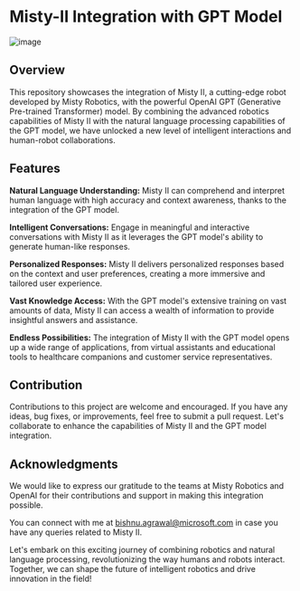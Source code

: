 # Misty-II Integration with GPT Model
![image](https://github.com/bishnu365/ChatGPTwithMistyII/assets/22868052/d2dce6ad-6e88-4787-b09e-3ffd074810ac)

## **Overview**
This repository showcases the integration of Misty II, a cutting-edge robot developed by Misty Robotics, with the powerful OpenAI GPT (Generative Pre-trained Transformer) model. By combining the advanced robotics capabilities of Misty II with the natural language processing capabilities of the GPT model, we have unlocked a new level of intelligent interactions and human-robot collaborations.

## **Features**
**Natural Language Understanding:**
Misty II can comprehend and interpret human language with high accuracy and context awareness, thanks to the integration of the GPT model.

**Intelligent Conversations:** Engage in meaningful and interactive conversations with Misty II as it leverages the GPT model's ability to generate human-like responses.

**Personalized Responses:** Misty II delivers personalized responses based on the context and user preferences, creating a more immersive and tailored user experience.

**Vast Knowledge Access:** With the GPT model's extensive training on vast amounts of data, Misty II can access a wealth of information to provide insightful answers and assistance.

**Endless Possibilities:** The integration of Misty II with the GPT model opens up a wide range of applications, from virtual assistants and educational tools to healthcare companions and customer service representatives.

## **Contribution**
Contributions to this project are welcome and encouraged. If you have any ideas, bug fixes, or improvements, feel free to submit a pull request. Let's collaborate to enhance the capabilities of Misty II and the GPT model integration.

## **Acknowledgments**
We would like to express our gratitude to the teams at Misty Robotics and OpenAI for their contributions and support in making this integration possible.

You can connect with me at bishnu.agrawal@microsoft.com in case you have any queries related to Misty II.

Let's embark on this exciting journey of combining robotics and natural language processing, revolutionizing the way humans and robots interact. Together, we can shape the future of intelligent robotics and drive innovation in the field!





